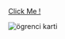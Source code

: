 [Click Me !](https://kaplanh.github.io/Table-Example-Card-/)

![ögrenci karti](https://github.com/kaplanh/table-1/assets/101884444/3521f339-990e-4f5f-80b1-c8d0aab52a52)
